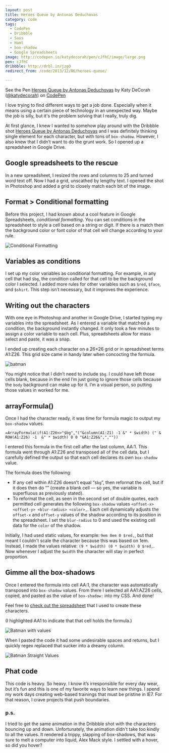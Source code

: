 ```yaml
---
layout: post
title: Heroes Queue by Antonas Deduchovas
category: code
tags:
  - CodePen
  - Dribbble
  - Sass
  - Haml
  - box-shadow
  - Google Spreadsheets
image: http://codepen.io/katydecorah/pen/cJfhC/image/large.png
pen: cJfhC
dribbble: http://drbl.in/jzgO
redirect_from: /code/2013/12/06/heroes-queue/

---
```


<p data-height="350" data-theme-id="97" data-slug-hash="cJfhC" data-user="katydecorah" data-default-tab="result" class='codepen'>See the Pen <a href='http://codepen.io/katydecorah/pen/cJfhC'>Heroes Queue by Antonas Deduchovas</a> by Katy DeCorah (<a href='http://codepen.io/katydecorah'>@katydecorah</a>) on <a href='http://codepen.io'>CodePen</a></p>

I love trying to find different ways to get a job done. Especially when it means using a certain piece of technology in an unexpected way. Maybe the job is silly, but it's the problem solving that I really, truly dig.

At first glance, I knew I wanted to somehow play around with the Dribbble shot [Heroes Queue by Antonas Deduchovas](http://drbl.in/jzgO) and I was definitely thinking single element for each character, but with tons of `box-shadow`. However, I also knew that I didn’t want to do the grunt work. So I opened up a spreadsheet in Google Drive.

## Google spreadsheets to the rescue
In a new spreadsheet, I resized the rows and columns to 25 and turned word text off. Now I had a grid, unscathed by lengthy text. I opened the shot in Photoshop and added a grid to closely match each bit of the image.

## Format > Conditional formatting
Before this project, I had known about a cool feature in Google Spreadsheets, *conditional formatting*. You can set conditions in the spreadsheet to style a cell based on a string or digit. If there is a match then the background color or font color of that cell will change according to your rule.

![Conditional Formatting](http://farm4.staticflickr.com/3783/12730143585_8cf6118b7d_o.png)

## Variables as conditions
I set up my color variables as conditional formatting. For example, in any cell that had `$bg`, the condition called for that cell to be the background color I selected. I added more rules for other variables such as `$red`, `$face`, and `$shirt`. This step isn’t necessary, but it improves the experience.

## Writing out the characters
With one eye in Photoshop and another in Google Drive, I started typing my variables into the spreadsheet. As I entered a variable that matched a condition, the background instantly changed. It only took a few minutes to assign a color variable to each cell. Plus, spreadsheets allow for mass select and paste, it was a snap.

I ended up creating each character on  a 26&times;26 grid or in spreadsheet terms A1:Z26. This grid size came in handy later when concocting the formula.

![batman](http://farm8.staticflickr.com/7397/12730621234_eef39c0af6_o.png)

You might notice that I didn’t need to include `$bg`. I could have left those cells blank, because in the end I’m just going to ignore those cells because the `body` background can make up for it. I’m a visual person, so  putting those values in worked for me.

## arrayFormula()
Once I had the character ready, it was time for formula magic to output my `box-shadow` values.

	=ArrayFormula(if(A1:Z26<>"$bg","("&column(A1:Z1) -1 &" * $width) (" & ROW(A1:Z26) -1  &" * $width) 0 0 "&A1:Z26&",",""))

I entered this formula in the first cell after the last column, AA:1. This formula went through A1:Z26 and transposed all of the cell data, but I carefully defined the output so that each cell declares its own `box-shadow` value.

The formula does the following:
* If any cell within A1:Z26 doesn't equal “`$bg`”, then reformat the cell, but if it does then do “” (create a blank cell — so yes, the variable is superfluous as previously stated).
* To reformat the cell, as seen in the second set of double quotes, each permitted cell generates the following `box-shadow` values `<offset-x> <offset-y> <blur-radius> <color>,`. Each cell dynamically adjusts the `offset-x` and `offset-y` values of the shadow according to its position in the spreadsheet. I set the `blur-radius` to 0 and used the existing cell data for the `color` of the shadow.

Initially, I had used static values, for example: `9em 0em 0 $red,`, but that meant I couldn't scale the character because this was based on 1em. Instead, I made the values relative: `(9 * $width) (0 * $width) 0 $red,`. Now whenever I adjust the `$width` the character will stay in perfect proportion.

## Gimme all the box-shadows
Once I entered the formula into cell AA:1, the character was automatically transposed into `box-shadow` values. From there I selected all AA1:AZ26 cells, copied, and pasted as the value of `box-shadow:` into my CSS. And done!

Feel free to [check out the spreadsheet](https://docs.google.com/spreadsheet/ccc?key=0AvJ6mdPETci9dEtZak04VzU2UEFqeXZ3V2hIdGtrWXc&usp=sharing) that I used to create these characters.

(I highlighted AA1 to indicate that that cell holds the formula.)

![Batman with values](http://farm4.staticflickr.com/3779/12730303473_19a1b8767c_o.png)

When I pasted the code it had some undesirable spaces and returns, but I quickly regex replaced that sucker into a dreamy column.

![Batman Straight Values](http://farm6.staticflickr.com/5478/12730621174_17712c1681_o.png)

## Phat code
This code is heavy. So heavy. I know it’s irresponsible for every day wear, but it’s fun and this is one of my favorite ways to learn new things. I spend my work days creating web-based trainings that must be pristine in IE7. For that reason, I crave projects that push boundaries.

### p.s.
I tried to get the same animation in the Dribbble shot with the characters bouncing up and down. Unfortunately, the animation didn't take too kindly to all the values. It rendered a trippy, slapping of box-shadows, that was sure to melt a computer into liquid, Alex Mack style. I settled with a hover, so did you hover?
